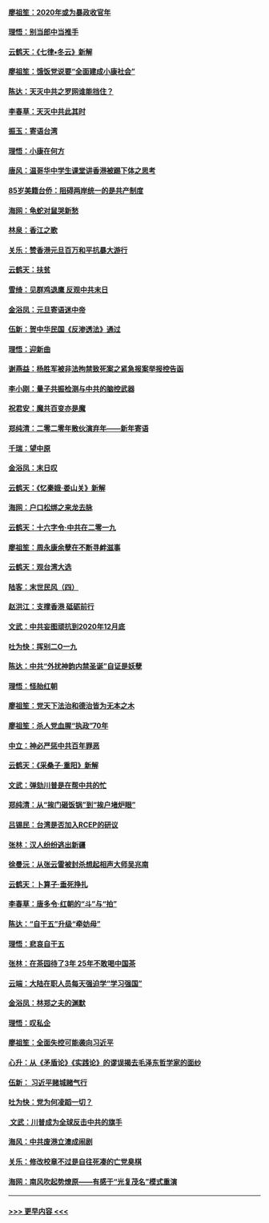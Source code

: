 #### [廖祖笙：2020年或为暴政收官年](../pages/nsc993/n11768216.md?t=01051401) 
#### [理悟：别当郎中当推手](../pages/nsc993/n11768243.md?t=01051401) 
#### [云鹤天：《七律▪冬云》新解](../pages/nsc993/n11768204.md?t=01051401) 
#### [廖祖笙：饿饭党说要“全面建成小康社会”](../pages/nsc993/n11767482.md?t=01051401) 
#### [陈达：天灭中共之罗网谁能挡住？](../pages/nsc993/n11767465.md?t=01051401) 
#### [李春草：天灭中共此其时](../pages/nsc993/n11767452.md?t=01051401) 
#### [振玉：寄语台湾](../pages/nsc993/n11767432.md?t=01051401) 
#### [理悟：小康在何方](../pages/nsc993/n11767394.md?t=01051401) 
#### [唐风：温哥华中学生课堂讲香港被踢下体之思考](../pages/nsc993/n11766848.md?t=01051401) 
#### [85岁美籍台侨：阻碍两岸统一的是共产制度](../pages/nsc993/n11765043.md?t=01051401) 
#### [海网：龟蛇对鼠哭新愁](../pages/nsc993/n11764895.md?t=01051401) 
#### [林泉：香江之歌](../pages/nsc993/n11764415.md?t=01051401) 
#### [关乐：赞香港元旦百万和平抗暴大游行](../pages/nsc993/n11764382.md?t=01051401) 
#### [云鹤天：扶贫](../pages/nsc993/n11764245.md?t=01051401) 
#### [雪绮：见群鸡退鹰  反观中共末日](../pages/nsc993/n11762112.md?t=01051401) 
#### [金浴凤：元旦寄语迷中帝](../pages/nsc993/n11761788.md?t=01051401) 
#### [伍新：贺中华民国《反渗透法》通过](../pages/nsc993/n11761994.md?t=01051401) 
#### [理悟：迎新曲](../pages/nsc993/n11761152.md?t=01051401) 
#### [谢燕益：杨胜军被非法拘禁致死案之紧急报案举报控告函](../pages/nsc993/n11756134.md?t=01051401) 
#### [李小刚：量子共振检测与中共的脑控武器](../pages/nsc993/n11754518.md?t=01051401) 
#### [祝君安：魔共百变亦是魔](../pages/nsc993/n11754469.md?t=01051401) 
#### [郑纯清：二零二零年散伙演弃年——新年寄语](../pages/nsc993/n11754195.md?t=01051401) 
#### [千瑞：望中原](../pages/nsc993/n11754159.md?t=01051401) 
#### [金浴凤：末日叹](../pages/nsc993/n11752359.md?t=01051401) 
#### [云鹤天：《忆秦娥‧娄山关》新解](../pages/nsc993/n11752348.md?t=01051401) 
#### [海网：户口松绑之来龙去脉](../pages/nsc993/n11752328.md?t=01051401) 
#### [云鹤天：十六字令‧中共在二零一九](../pages/nsc993/n11752305.md?t=01051401) 
#### [廖祖笙：周永康余孽在不断寻衅滋事](../pages/nsc993/n11751013.md?t=01051401) 
#### [云鹤天：观台湾大选](../pages/nsc993/n11751007.md?t=01051401) 
#### [陆客：末世民风（四）](../pages/nsc993/n11749203.md?t=01051401) 
#### [赵洪江：支撑香港 砥砺前行](../pages/nsc993/n11748482.md?t=01051401) 
#### [文武：中共妄图顽抗到2020年12月底](../pages/nsc993/n11748446.md?t=01051401) 
#### [吐为快：挥别二O一九](../pages/nsc993/n11748411.md?t=01051401) 
#### [陈达：中共“外扰神韵内禁圣诞”自证是妖孽](../pages/nsc993/n11748226.md?t=01051401) 
#### [理悟：怪胎红朝](../pages/nsc993/n11748206.md?t=01051401) 
#### [廖祖笙：党天下法治和德治皆为无本之木](../pages/nsc993/n11748135.md?t=01051401) 
#### [廖祖笙：杀人党血腥“执政”70年](../pages/nsc993/n11745144.md?t=01051401) 
#### [中立：神必严惩中共百年罪恶](../pages/nsc993/n11744970.md?t=01051401) 
#### [云鹤天：《采桑子‧重阳》新解](../pages/nsc993/n11744948.md?t=01051401) 
#### [文武：弹劾川普是在帮中共的忙](../pages/nsc993/n11744758.md?t=01051401) 
#### [郑纯清：从“挨门砸饭锅”到“挨户堵炉眼”](../pages/nsc993/n11744745.md?t=01051401) 
#### [吕锡民：台湾是否加入RCEP的研议](../pages/nsc993/n11744701.md?t=01051401) 
#### [张林：汉人纷纷逃出新疆](../pages/nsc993/n11743530.md?t=01051401) 
#### [徐曼沅：从张云雷被封杀想起相声大师吴兆南](../pages/nsc993/n11741816.md?t=01051401) 
#### [云鹤天：卜算子‧垂死挣扎](../pages/nsc993/n11739956.md?t=01051401) 
#### [李春草：唐多令‧红朝的“斗”与“拍”](../pages/nsc993/n11739830.md?t=01051401) 
#### [陈达：“自干五”升级“牵妨母”](../pages/nsc993/n11739724.md?t=01051401) 
#### [理悟：悲哀自干五](../pages/nsc993/n11739547.md?t=01051401) 
#### [张林：在茶园待了3年 25年不敢喝中国茶](../pages/nsc993/n11739240.md?t=01051401) 
#### [云端：大陆在职人员每天强迫学“学习强国”](../pages/nsc993/n11738735.md?t=01051401) 
#### [金浴凤：林郑之夫的渊默](../pages/nsc993/n11737735.md?t=01051401) 
#### [理悟：叹私企](../pages/nsc993/n11737715.md?t=01051401) 
#### [廖祖笙：全面失控可能袭向习近平](../pages/nsc993/n11737704.md?t=01051401) 
#### [心升：从《矛盾论》《实践论》的谬误揭去毛泽东哲学家的面纱](../pages/nsc993/n11736962.md?t=01051401) 
#### [伍新： 习近平赌城赌气行](../pages/nsc993/n11736929.md?t=01051401) 
#### [吐为快：党为何凌蹈一切？](../pages/nsc993/n11736915.md?t=01051401) 
#### [ 文武：川普成为全球反击中共的旗手](../pages/nsc993/n11736882.md?t=01051401) 
#### [海风：中共废港立澳成闹剧](../pages/nsc993/n11735857.md?t=01051401) 
#### [关乐：修改校章不过是自往死凑的亡党臭棋](../pages/nsc993/n11735097.md?t=01051401) 
#### [海网：南风吹起势燎原——有感于“光复茂名”模式重演](../pages/nsc993/n11732308.md?t=01051401) 

----
#### [ >>> 更早内容 <<< ](../indexes/nsc993-earlier.md)
